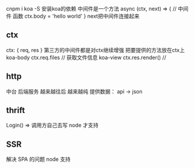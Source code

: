 cnpm i koa -S 安装koa的依赖
中间件是一个方法
  async (ctx, next) => { // 中间件 函数
    ctx.body = 'hello world'
  }
next把中间件连接起来

## ctx
ctx: {
  req,
  res
}
第三方的中间件都是对ctx继续增强 把要提供的方法放在ctx上
koa-body
ctx.req.files // 获取文件信息
koa-view
ctx.res.render() //

## http

中台
后端服务 越来越往后 越来越纯
提供数据：
api -> json 

## thrift
Login() =>
调用方自己去写
node 才支持

## SSR
解决 SPA 的问题
node 支持